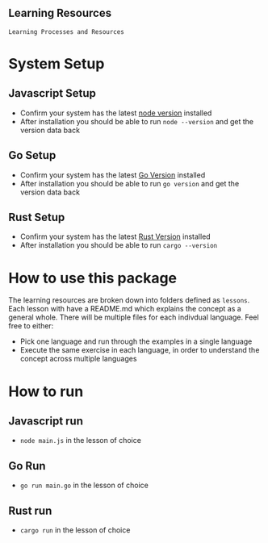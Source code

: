 Learning Resources
-------------------------------

`Learning Processes and Resources`

# System Setup
## Javascript Setup
- Confirm your system has the latest [node version](https://nodejs.org/en) installed
- After installation you should be able to run `node --version` and get the version data back

## Go Setup
- Confirm your system has the latest [Go Version](https://go.dev/doc/install) installed
- After installation you should be able to run `go version` and get the version data back

## Rust Setup
- Confirm your system has the latest [Rust Version](https://www.rust-lang.org/tools/install) installed
- After installation you should be able to run `cargo --version`

# How to use this package
The learning resources are broken down into folders defined as `lessons`. 
Each lesson with have a README.md which explains the concept as a general whole.
There will be multiple files for each indivdual language. Feel free to either:
- Pick one language and run through the examples in a single language
- Execute the same exercise in each language, in order to understand the concept across multiple languages

# How to run

## Javascript run
- `node main.js` in the lesson of choice


## Go Run
- `go run main.go` in the lesson of choice

## Rust run
- `cargo run` in the lesson of choice
